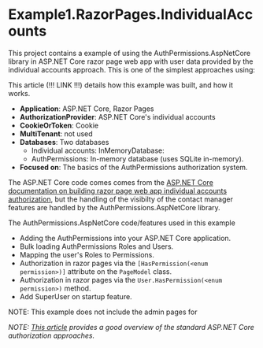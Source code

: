 ﻿# Example1.RazorPages.IndividualAccounts

This project contains a example of using the AuthPermissions.AspNetCore library in ASP.NET Core razor page web app with user data provided by the individual accounts approach. This is one of the simplest approaches using:

This article (!!! LINK !!!) details how this example was built, and how it works.

- **Application**: ASP.NET Core, Razor Pages
- **AuthorizationProvider**: ASP.NET Core's individual accounts
- **CookieOrToken**: Cookie
- **MultiTenant**: not used
- **Databases**: Two databases
  - Individual accounts: InMemoryDatabase:
  - AuthPermissions: In-memory database (uses SQLite in-memory).
- **Focused on**: The basics of the AuthPermissions authorization system.

The ASP.NET Core code comes comes from the [ASP.NET Core documentation on building razor page web app individual accounts authorization](https://docs.microsoft.com/en-us/aspnet/core/security/authorization/secure-data), but the handling of the visibilty of the contact manager features are handled by the AuthPermissions.AspNetCore library.

The AuthPermissions.AspNetCore code/features used in this example

- Adding the AuthPermissions into your ASP.NET Core application.
- Bulk loading AuthPermissions Roles and Users. 
- Mapping the user's Roles to Permissions.
- Authorization in razor pages via the `[HasPermission(<enum permission>)]` attribute on the `PageModel` class.
- Authorization in razor pages via the `User.HasPermission(<enum permission>)` method.
- Add SuperUser on startup feature.

NOTE: This example does not include the admin pages for 

*NOTE: [This article](https://blog.francium.tech/asp-net-core-basic-authentication-authorization-in-razor-pages-with-postgresql-b1f2888b21d0) provides a good overview of the standard ASP.NET Core authorization approaches.*

